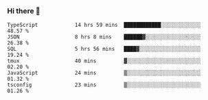 ### Hi there 👋

<!--START_SECTION:waka-->

```text
TypeScript            14 hrs 59 mins  ████████████░░░░░░░░░░░░░   48.57 %
JSON                  8 hrs 8 mins    ██████▓░░░░░░░░░░░░░░░░░░   26.38 %
SQL                   5 hrs 56 mins   ████▓░░░░░░░░░░░░░░░░░░░░   19.24 %
tmux                  40 mins         ▓░░░░░░░░░░░░░░░░░░░░░░░░   02.20 %
JavaScript            24 mins         ▒░░░░░░░░░░░░░░░░░░░░░░░░   01.32 %
tsconfig              23 mins         ▒░░░░░░░░░░░░░░░░░░░░░░░░   01.26 %
```

<!--END_SECTION:waka-->

<!--
**arlenxuzj/arlenxuzj** is a ✨ _special_ ✨ repository because its `README.md` (this file) appears on your GitHub profile.

Here are some ideas to get you started:

- 🔭 I’m currently working on ...
- 🌱 I’m currently learning ...
- 👯 I’m looking to collaborate on ...
- 🤔 I’m looking for help with ...
- 💬 Ask me about ...
- 📫 How to reach me: ...
- 😄 Pronouns: ...
- ⚡ Fun fact: ...
-->
